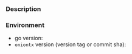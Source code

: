 ### Description

<!-- Description of a bug/feature -->

### Environment

- go version: <!-- version -->
- `oniontx` version (version tag or commit sha): <!-- version/sha -->
